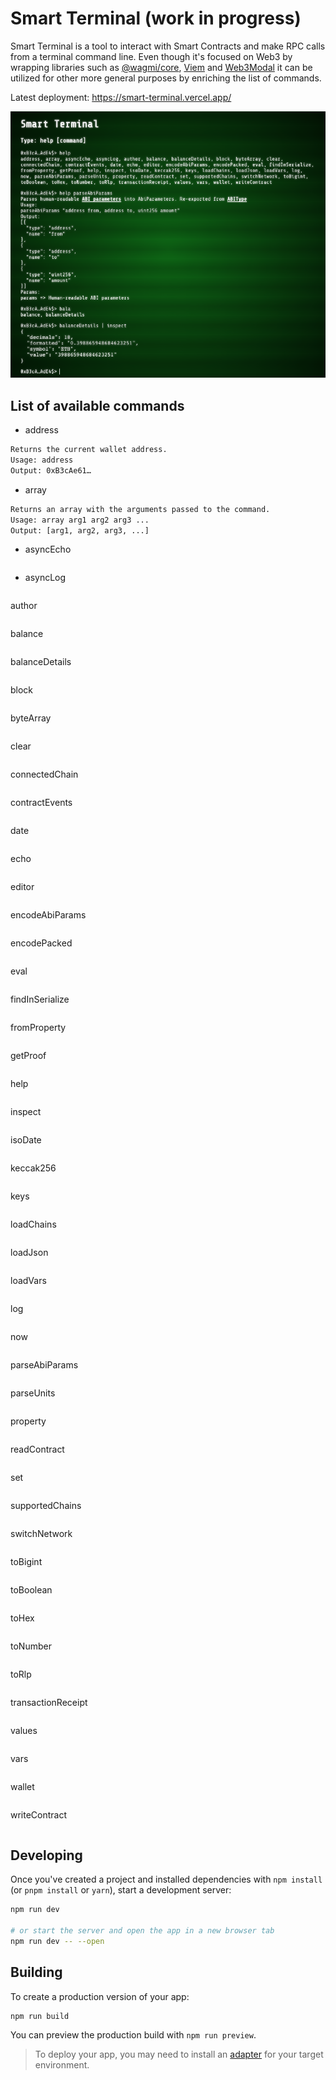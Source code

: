 # Smart Terminal (work in progress)

Smart Terminal is a tool to interact with Smart Contracts and make RPC calls from a terminal command line. Even though it's focused on Web3 by wrapping libraries such as [@wagmi/core](https://wagmi.sh/core/getting-started), [Viem](https://viem.sh/) and [Web3Modal](https://web3modal.com/) it can be utilized for other more general purposes by enriching the list of commands.

Latest deployment: https://smart-terminal.vercel.app/

<p align="center">
    <img src="smart-terminal.png">
</P>

## List of available commands
- address
```bash
Returns the current wallet address.
Usage: address
Output: 0xB3cAe61…
```
- array
```bash
Returns an array with the arguments passed to the command.
Usage: array arg1 arg2 arg3 ...
Output: [arg1, arg2, arg3, ...]
```
- asyncEcho
```bash
```
- asyncLog
```bash
```
author
```bash
```
balance
```bash
```
balanceDetails
```bash
```
block
```bash
```
byteArray
```bash
```
clear
```bash
```
connectedChain
```bash
```
contractEvents
```bash
```
date
```bash
```
echo
```bash
```
editor
```bash
```
encodeAbiParams
```bash
```
encodePacked
```bash
```
eval
```bash
```
findInSerialize
```bash
```
fromProperty
```bash
```
getProof
```bash
```
help
```bash
```
inspect
```bash
```
isoDate
```bash
```
keccak256
```bash
```
keys
```bash
```
loadChains
```bash
```
loadJson
```bash
```
loadVars
```bash
```
log
```bash
```
now
```bash
```
parseAbiParams
```bash
```
parseUnits
```bash
```
property
```bash
```
readContract
```bash
```
set
```bash
```
supportedChains
```bash
```
switchNetwork
```bash
```
toBigint
```bash
```
toBoolean
```bash
```
toHex
```bash
```
toNumber
```bash
```
toRlp
```bash
```
transactionReceipt
```bash
```
values
```bash
```
vars
```bash
```
wallet
```bash
```
writeContract
```bash
```

## Developing

Once you've created a project and installed dependencies with `npm install` (or `pnpm install` or `yarn`), start a development server:

```bash
npm run dev

# or start the server and open the app in a new browser tab
npm run dev -- --open
```

## Building

To create a production version of your app:

```bash
npm run build
```

You can preview the production build with `npm run preview`.

> To deploy your app, you may need to install an [adapter](https://kit.svelte.dev/docs/adapters) for your target environment.
